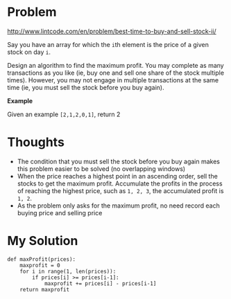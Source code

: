 # Problem

http://www.lintcode.com/en/problem/best-time-to-buy-and-sell-stock-ii/

Say you have an array for which the ```i```th element is the price of a given stock on day ```i```.

Design an algorithm to find the maximum profit. You may complete as many transactions as you like (ie, buy one and sell one share of the stock multiple times). However, you may not engage in multiple transactions at the same time (ie, you must sell the stock before you buy again).

**Example**

Given an example ```[2,1,2,0,1]```, return 2

# Thoughts

- The condition that you must sell the stock before you buy again makes this problem easier to be solved (no overlapping windows)
- When the price reaches a highest point in an ascending order, sell the stocks to get the maximum profit. Accumulate the profits in the process of reaching the highest price, such as ```1, 2, 3```, the accumulated profit is ```1, 2```. 
- As the problem only asks for the maximum profit, no need record each buying price and selling price

# My Solution

```
def maxProfit(prices):
    maxprofit = 0
    for i in range(1, len(prices)):
        if prices[i] >= prices[i-1]:
            maxprofit += prices[i] - prices[i-1]
    return maxprofit
```